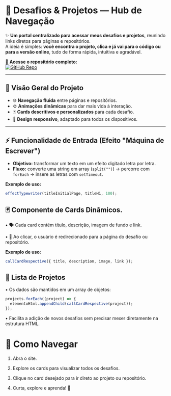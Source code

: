 # 🚀 Desafios & Projetos — Hub de Navegação

✨ **Um portal centralizado para acessar meus desafios e projetos**, reunindo links diretos para páginas e repositórios.  
A ideia é simples: **você encontra o projeto, clica e já vai para o código ou para a versão online**, tudo de forma rápida, intuitiva e agradável.

🔗 **Acesse o repositório completo:**  
[![GitHub Repo](https://img.shields.io/badge/GitHub-Repository-black?logo=github)](https://github.com/DavidDevFull/Challenges)

---

## 👀 Visão Geral do Projeto
- 🌐 **Navegação fluida** entre páginas e repositórios.
- ⚙ **Animações dinâmicas** para dar mais vida à interação.
- 🃏 **Cards descritivos e personalizados** para cada desafio.
- 📱 **Design responsivo**, adaptado para todos os dispositivos.

---

## ⚡ Funcionalidade de Entrada (Efeito "Máquina de Escrever")
- **Objetivo:** transformar um texto em um efeito digitado letra por letra.  
- **Fluxo:** converte uma string em array (`split("")`) → percorre com `forEach` → insere as letras com `setTimeout`.

**Exemplo de uso:**
```javascript
effectTypewriter(titleInitialPage, titleH1, 100);
```

## 🃏 Componente de Cards Dinâmicos.
• 🗣 Cada card contém título, descrição, imagem de fundo e link.

• 🔗 Ao clicar, o usuário é redirecionado para a página do desafio ou repositório.

**Exemplo de uso:**
```javascript
callCardRespective({ title, description, image, link });
```

## 📜 Lista de Projetos
• Os dados são mantidos em um array de objetos:
```javascript
projects.forEach((project) => {
  elementoHtml.appendChild(callCardRespective(project));
});
```
• Facilita a adição de novos desafios sem precisar mexer diretamente na estrutura HTML.

# 📌 Como Navegar
1. Abra o site.

2. Explore os cards para visualizar todos os desafios.

3. Clique no card desejado para ir direto ao projeto ou repositório.

4. Curta, explore e aprenda! 🚀

